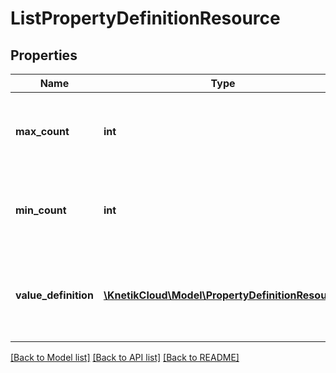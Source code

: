 # ListPropertyDefinitionResource

## Properties
Name | Type | Description | Notes
------------ | ------------- | ------------- | -------------
**max_count** | **int** | If provided, the maximum number of files in the group | [optional] 
**min_count** | **int** | If provided, the minimum number of files in the group | [optional] 
**value_definition** | [**\KnetikCloud\Model\PropertyDefinitionResource**](PropertyDefinitionResource.md) | If provided, a property definition for validating values within list | [optional] 

[[Back to Model list]](../README.md#documentation-for-models) [[Back to API list]](../README.md#documentation-for-api-endpoints) [[Back to README]](../README.md)


